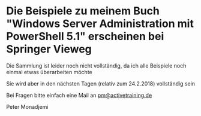 # Die Beispiele zu meinem Buch "Windows Server Administration mit PowerShell 5.1" erscheinen bei Springer Vieweg

Die Sammlung ist leider noch nicht vollständig, da ich alle Beispiele noch einmal etwas überarbeiten möchte

Sie wird aber in den nächsten Tagen (relativ zum 24.2.2018) vollständig sein

Bei Fragen bitte einfach eine Mail an pm@activetraining.de

Peter Monadjemi
